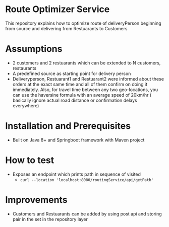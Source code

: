 # Route Optimizer Service
This repository explains how to optimize route of deliveryPerson beginning from source and delivering from Restuarants to Customers

# Assumptions
- 2 customers and 2 restuarants which can be extended to N customers, restaurants
- A predefined source as starting point for delivery person
- Deliveryperson, Restuarant1 and Restuarant2 were informed about these orders at
the exact same time and all of them confirm on doing it immediately. Also, for travel time between 
any two geo-locations, you can use the haversine formula with an average speed of 20km/hr ( 
basically ignore actual road distance or confirmation delays everywhere)

# Installation and Prerequisites
- Built on Java 8+ and Springboot framework with Maven project

# How to test
- Exposes an endpoint which prints path in sequence of visited
  - ```curl --location 'localhost:8080/routingService/api/getPath'```

# Improvements
- Customers and Restuarants can be added by using post api and storing pair in the set in the repository layer
